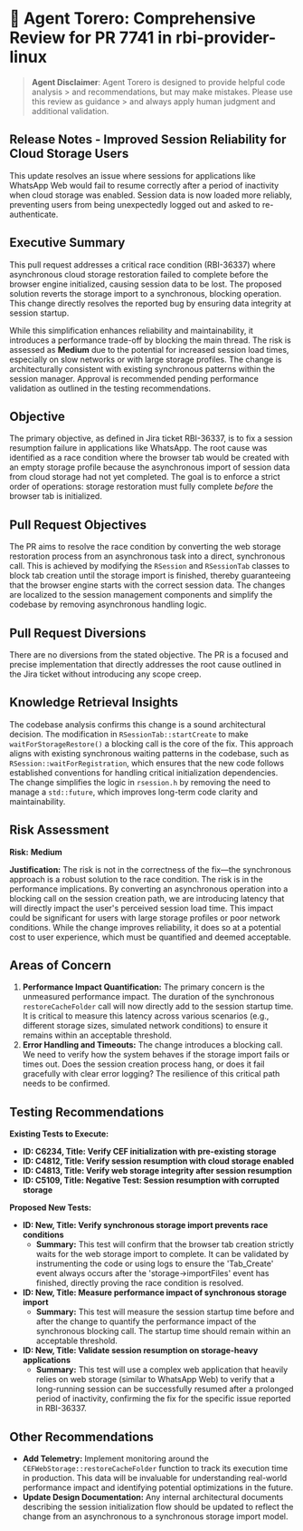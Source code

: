 # 🎯 Agent Torero: Comprehensive Review for PR 7741 in rbi-provider-linux
> **Agent Disclaimer**: Agent Torero is designed to provide helpful code analysis > and recommendations, but may make mistakes. Please use this review as guidance > and always apply human judgment and additional validation.
## Release Notes - Improved Session Reliability for Cloud Storage Users
This update resolves an issue where sessions for applications like WhatsApp Web would fail to resume correctly after a period of inactivity when cloud storage was enabled. Session data is now loaded more reliably, preventing users from being unexpectedly logged out and asked to re-authenticate.

## Executive Summary
This pull request addresses a critical race condition (RBI-36337) where asynchronous cloud storage restoration failed to complete before the browser engine initialized, causing session data to be lost. The proposed solution reverts the storage import to a synchronous, blocking operation. This change directly resolves the reported bug by ensuring data integrity at session startup.

While this simplification enhances reliability and maintainability, it introduces a performance trade-off by blocking the main thread. The risk is assessed as **Medium** due to the potential for increased session load times, especially on slow networks or with large storage profiles. The change is architecturally consistent with existing synchronous patterns within the session manager. Approval is recommended pending performance validation as outlined in the testing recommendations.

## Objective
The primary objective, as defined in Jira ticket RBI-36337, is to fix a session resumption failure in applications like WhatsApp. The root cause was identified as a race condition where the browser tab would be created with an empty storage profile because the asynchronous import of session data from cloud storage had not yet completed. The goal is to enforce a strict order of operations: storage restoration must fully complete *before* the browser tab is initialized.

## Pull Request Objectives
The PR aims to resolve the race condition by converting the web storage restoration process from an asynchronous task into a direct, synchronous call. This is achieved by modifying the `RSession` and `RSessionTab` classes to block tab creation until the storage import is finished, thereby guaranteeing that the browser engine starts with the correct session data. The changes are localized to the session management components and simplify the codebase by removing asynchronous handling logic.

## Pull Request Diversions
There are no diversions from the stated objective. The PR is a focused and precise implementation that directly addresses the root cause outlined in the Jira ticket without introducing any scope creep.

## Knowledge Retrieval Insights
The codebase analysis confirms this change is a sound architectural decision. The modification in `RSessionTab::startCreate` to make `waitForStorageRestore()` a blocking call is the core of the fix. This approach aligns with existing synchronous waiting patterns in the codebase, such as `RSession::waitForRegistration`, which ensures that the new code follows established conventions for handling critical initialization dependencies. The change simplifies the logic in `rsession.h` by removing the need to manage a `std::future`, which improves long-term code clarity and maintainability.

## Risk Assessment
**Risk:** **Medium**

**Justification:** The risk is not in the correctness of the fix—the synchronous approach is a robust solution to the race condition. The risk is in the performance implications. By converting an asynchronous operation into a blocking call on the session creation path, we are introducing latency that will directly impact the user's perceived session load time. This impact could be significant for users with large storage profiles or poor network conditions. While the change improves reliability, it does so at a potential cost to user experience, which must be quantified and deemed acceptable.

## Areas of Concern
1.  **Performance Impact Quantification:** The primary concern is the unmeasured performance impact. The duration of the synchronous `restoreCacheFolder` call will now directly add to the session startup time. It is critical to measure this latency across various scenarios (e.g., different storage sizes, simulated network conditions) to ensure it remains within an acceptable threshold.
2.  **Error Handling and Timeouts:** The change introduces a blocking call. We need to verify how the system behaves if the storage import fails or times out. Does the session creation process hang, or does it fail gracefully with clear error logging? The resilience of this critical path needs to be confirmed.

## Testing Recommendations
**Existing Tests to Execute:**
*   **ID: C6234, Title: Verify CEF initialization with pre-existing storage**
*   **ID: C4812, Title: Verify session resumption with cloud storage enabled**
*   **ID: C4813, Title: Verify web storage integrity after session resumption**
*   **ID: C5109, Title: Negative Test: Session resumption with corrupted storage**

**Proposed New Tests:**
*   **ID: New, Title: Verify synchronous storage import prevents race conditions**
    *   **Summary:** This test will confirm that the browser tab creation strictly waits for the web storage import to complete. It can be validated by instrumenting the code or using logs to ensure the 'Tab_Create' event always occurs after the 'storage->importFiles' event has finished, directly proving the race condition is resolved.
*   **ID: New, Title: Measure performance impact of synchronous storage import**
    *   **Summary:** This test will measure the session startup time before and after the change to quantify the performance impact of the synchronous blocking call. The startup time should remain within an acceptable threshold.
*   **ID: New, Title: Validate session resumption on storage-heavy applications**
    *   **Summary:** This test will use a complex web application that heavily relies on web storage (similar to WhatsApp Web) to verify that a long-running session can be successfully resumed after a prolonged period of inactivity, confirming the fix for the specific issue reported in RBI-36337.

## Other Recommendations
- **Add Telemetry:** Implement monitoring around the `CEFWebStorage::restoreCacheFolder` function to track its execution time in production. This data will be invaluable for understanding real-world performance impact and identifying potential optimizations in the future.
- **Update Design Documentation:** Any internal architectural documents describing the session initialization flow should be updated to reflect the change from an asynchronous to a synchronous storage import model.